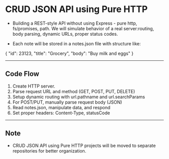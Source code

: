 # CRUD JSON API using Pure HTTP

- Building a REST-style API without using Express - pure http, fs/promises, path. We will simulate behavior of a real server:routing, body parsing, dynamic URLs, proper status codes.

- Each note will be stored in a notes.json file with structure like:

{ 
    "id": 23123,
    "title": "Grocery",
    "body": "Buy milk and eggs"
}

---

## Code Flow

1. Create HTTP server.
2. Parse request URL and method (GET, POST, PUT, DELETE)
3. Setup dynamic routing with url.pathname and url.searchParams
4. For POST/PUT, manually parse request body (JSON)
5. Read notes.json, manipulate data, and respond
6. Set proper headers: Content-Type, statusCode

---

## Note

- CRUD JSON API using Pure HTTP projects will be moved to separate repositories for better organization.